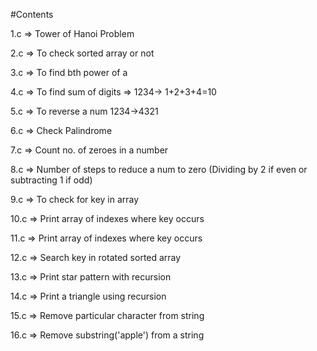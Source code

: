 #Contents

1.c => Tower of Hanoi Problem

2.c => To check sorted array or not

3.c => To find bth power of a

4.c => To find sum of digits => 1234-> 1+2+3+4=10

5.c => To reverse a num 1234->4321

6.c => Check Palindrome

7.c => Count no. of zeroes in a number

8.c => Number of steps to reduce a num to zero (Dividing by 2 if even or subtracting 1 if odd)

9.c => To check for key in array

10.c => Print array of indexes where key occurs

11.c => Print array of indexes where key occurs

12.c => Search key in rotated sorted array

13.c => Print star pattern with recursion

14.c => Print a triangle using recursion

15.c => Remove particular character from string

16.c => Remove substring('apple') from a string
